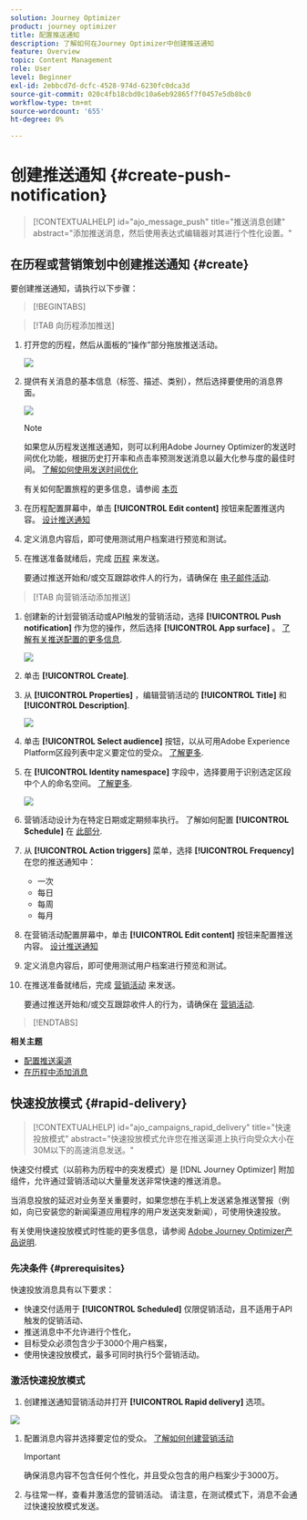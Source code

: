 ```yaml
---
solution: Journey Optimizer
product: journey optimizer
title: 配置推送通知
description: 了解如何在Journey Optimizer中创建推送通知
feature: Overview
topic: Content Management
role: User
level: Beginner
exl-id: 2ebbcd7d-dcfc-4528-974d-6230fc0dca3d
source-git-commit: 020c4fb18cbd0c10a6eb92865f7f0457e5db8bc0
workflow-type: tm+mt
source-wordcount: '655'
ht-degree: 0%

---
```


# 创建推送通知 {#create-push-notification}

>[!CONTEXTUALHELP]
>id="ajo_message_push"
>title="推送消息创建"
>abstract="添加推送消息，然后使用表达式编辑器对其进行个性化设置。"

## 在历程或营销策划中创建推送通知 {#create}

要创建推送通知，请执行以下步骤：

>[!BEGINTABS]

>[!TAB 向历程添加推送]

1. 打开您的历程，然后从面板的“操作”部分拖放推送活动。

   ![](assets/push_create_1.png)

1. 提供有关消息的基本信息（标签、描述、类别），然后选择要使用的消息界面。

   ![](assets/push_create_2.png)

   >[!NOTE]
   >
   >如果您从历程发送推送通知，则可以利用Adobe Journey Optimizer的发送时间优化功能，根据历史打开率和点击率预测发送消息以最大化参与度的最佳时间。 [了解如何使用发送时间优化](../building-journeys/journeys-message.md#send-time-optimization)

   有关如何配置旅程的更多信息，请参阅 [本页](../building-journeys/journey-gs.md)

1. 在历程配置屏幕中，单击 **[!UICONTROL Edit content]** 按钮来配置推送内容。 [设计推送通知](design-push.md)

1. 定义消息内容后，即可使用测试用户档案进行预览和测试。

1. 在推送准备就绪后，完成 [历程](../building-journeys/journey-gs.md) 来发送。

   要通过推送开始和/或交互跟踪收件人的行为，请确保在 [电子邮件活动](../building-journeys/journeys-message.md).

>[!TAB 向营销活动添加推送]

1. 创建新的计划营销活动或API触发的营销活动，选择 **[!UICONTROL Push notification]** 作为您的操作，然后选择 **[!UICONTROL App surface]** 。 [了解有关推送配置的更多信息](push-configuration.md).

   ![](assets/push_create_3.png)

1. 单击 **[!UICONTROL Create]**.

1. 从 **[!UICONTROL Properties]** ，编辑营销活动的 **[!UICONTROL Title]** 和 **[!UICONTROL Description]**.

   ![](assets/push_create_4.png)

1. 单击 **[!UICONTROL Select audience]** 按钮，以从可用Adobe Experience Platform区段列表中定义要定位的受众。 [了解更多](../segment/about-segments.md).

1. 在 **[!UICONTROL Identity namespace]** 字段中，选择要用于识别选定区段中个人的命名空间。 [了解更多](../event/about-creating.md#select-the-namespace).

   ![](assets/push_create_5.png)

1. 营销活动设计为在特定日期或定期频率执行。 了解如何配置 **[!UICONTROL Schedule]** 在 [此部分](../campaigns/create-campaign.md#schedule).

1. 从 **[!UICONTROL Action triggers]** 菜单，选择 **[!UICONTROL Frequency]** 在您的推送通知中：

   * 一次
   * 每日
   * 每周
   * 每月

1. 在营销活动配置屏幕中，单击 **[!UICONTROL Edit content]** 按钮来配置推送内容。 [设计推送通知](design-push.md)

1. 定义消息内容后，即可使用测试用户档案进行预览和测试。

1. 在推送准备就绪后，完成 [营销活动](../campaigns/create-campaign.md) 来发送。

   要通过推送开始和/或交互跟踪收件人的行为，请确保在 [营销活动](../campaigns/create-campaign.md).

>[!ENDTABS]

**相关主题**

* [配置推送渠道](push-gs.md)
* [在历程中添加消息](../building-journeys/journeys-message.md)

## 快速投放模式 {#rapid-delivery}

>[!CONTEXTUALHELP]
>id="ajo_campaigns_rapid_delivery"
>title="快速投放模式"
>abstract="快速投放模式允许您在推送渠道上执行向受众大小在30M以下的高速消息发送。"

快速交付模式（以前称为历程中的突发模式）是 [!DNL Journey Optimizer] 附加组件，允许通过营销活动以大量量发送非常快速的推送消息。

当消息投放的延迟对业务至关重要时，如果您想在手机上发送紧急推送警报（例如，向已安装您的新闻渠道应用程序的用户发送突发新闻），可使用快速投放。

有关使用快速投放模式时性能的更多信息，请参阅 [Adobe Journey Optimizer产品说明](https://helpx.adobe.com/legal/product-descriptions/adobe-journey-optimizer.html).

### 先决条件 {#prerequisites}

快速投放消息具有以下要求：

* 快速交付适用于 **[!UICONTROL Scheduled]** 仅限促销活动，且不适用于API触发的促销活动、
* 推送消息中不允许进行个性化，
* 目标受众必须包含少于3000个用户档案，
* 使用快速投放模式，最多可同时执行5个营销活动。

### 激活快速投放模式

1. 创建推送通知营销活动并打开 **[!UICONTROL Rapid delivery]** 选项。

![](assets/create-campaign-burst.png)

1. 配置消息内容并选择要定位的受众。 [了解如何创建营销活动](#create)

   >[!IMPORTANT]
   >
   >确保消息内容不包含任何个性化，并且受众包含的用户档案少于3000万。

1. 与往常一样，查看并激活您的营销活动。 请注意，在测试模式下，消息不会通过快速投放模式发送。